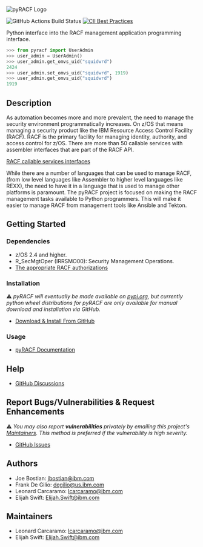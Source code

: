 ![pyRACF Logo](logo.png)

![GitHub Actions Build Status](https://github.com/ambitus/pyracf/actions/workflows/.github-actions.yml/badge.svg?branch=dev)
[![CII Best Practices](https://bestpractices.coreinfrastructure.org/projects/8437/badge)](https://bestpractices.coreinfrastructure.org/projects/8437)


Python interface into the RACF management application programming interface.

```python
>>> from pyracf import UserAdmin
>>> user_admin = UserAdmin()
>>> user_admin.get_omvs_uid("squidwrd")
2424
>>> user_admin.set_omvs_uid("squidwrd", 1919)
>>> user_admin.get_omvs_uid("squidwrd")
1919
```

## Description

As automation becomes more and more prevalent, the need to manage the security environment programmatically increases. On z/OS that means managing a security product like the IBM Resource Access Control Facility (RACF). RACF is the primary facility for managing identity, authority, and access control for z/OS. There are more than 50 callable services with assembler interfaces that are part of the RACF API.

[RACF callable services interfaces](http://publibz.boulder.ibm.com/epubs/pdf/ich2d112.pdf)

 While there are a number of languages that can be used to manage RACF, (from low level languages like Assembler to higher level languages like REXX), the need to have it in a language that is used to manage other platforms is paramount. The pyRACF project is focused on making the RACF management tasks available to Python programmers. This will make it easier to manage RACF from management tools like Ansible and Tekton.

## Getting Started

### Dependencies

* z/OS 2.4 and higher.
* R_SecMgtOper (IRRSMO00): Security Management Operations.
* [The appropriate RACF authorizations](https://www.ibm.com/docs/en/zos/2.5.0?topic=operations-racf-authorization)

### Installation

:warning: _pyRACF will eventually be made available on [pypi.org](https://pypi.org/), but currently python wheel distributions for pyRACF are only available for manual download and installation via GitHub._

* [Download & Install From GitHub](https://github.com/ambitus/pyracf/releases)

### Usage

* [pyRACF Documentation](https://ambitus.github.io/pyracf/)

## Help

* [GitHub Discussions](https://github.com/ambitus/pyracf/discussions)

## Report Bugs/Vulnerabilities & Request Enhancements

:warning: _You may also report **vulnerabilities** privately by emailing this project's [Maintainers](#maintainers). This method is preferred if the vulnerability is high severity._

* [GitHub Issues](https://github.com/ambitus/pyracf/issues)

## Authors

* Joe Bostian: jbostian@ibm.com
* Frank De Gilio: degilio@us.ibm.com
* Leonard Carcaramo: lcarcaramo@ibm.com
* Elijah Swift: Elijah.Swift@ibm.com

## Maintainers

* Leonard Carcaramo: lcarcaramo@ibm.com
* Elijah Swift: Elijah.Swift@ibm.com